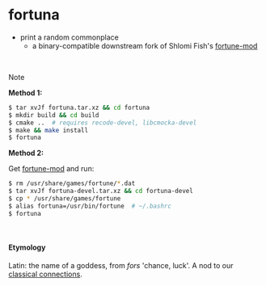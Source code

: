 # fortuna

- print a random commonplace
  - a binary-compatible downstream fork of Shlomi Fish's [fortune-mod](https://github.com/shlomif/fortune-mod)

&nbsp;  
> [!NOTE]
> **Method 1:**
> 
> ```bash
> $ tar xvJf fortuna.tar.xz && cd fortuna
> $ mkdir build && cd build
> $ cmake ..  # requires recode-devel, libcmocka-devel
> $ make && make install
> $ fortuna
> ```
> **Method 2:**
> 
> Get [fortune-mod](https://github.com/shlomif/fortune-mod#installation) and run:
>
> ```bash
> $ rm /usr/share/games/fortune/*.dat
> $ tar xvJf fortuna-devel.tar.xz && cd fortuna-devel
> $ cp * /usr/share/games/fortune
> $ alias fortuna=/usr/bin/fortune  # ~/.bashrc
> $ fortuna
> ```

&nbsp;  
#### Etymology
Latin: the name of a goddess, from _fors_ 'chance, luck'. A nod to our [classical connections](https://t18d.github.io/attested-conjectures/).
